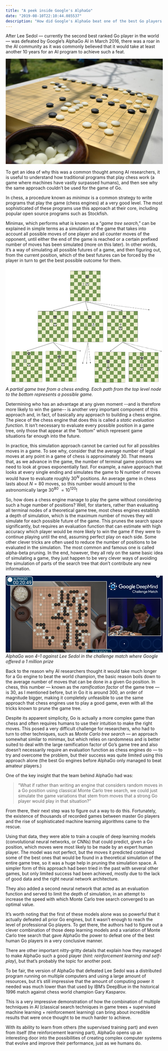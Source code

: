 ```yaml
---
title: "A peek inside Google's AlphaGo"
date: "2019-08-10T22:10:44.085537"
description: "How did Google's AlphaGo beat one of the best Go players in the world?"
---
```


After Lee Sedol — currently the second best ranked Go player in the world — was defeated by Google’s AlphaGo AI in March 2016, there was a roar in the AI community as it was commonly believed that it would take at least another 10 years for an AI program to achieve such a feat.

![A Go board.](./go-board.jpg)

To get an idea of why this was a common thought among AI researchers, it is useful to understand how traditional programs that play chess work (a game where machines have vastly surpassed humans), and then see why the same approach couldn’t be used for the game of Go.

In chess, a procedure known as *minimax* is a common strategy to write programs that play the game (chess engines) at a very good level. The most sophisticated of these programs use this approach at their core, including popular open source programs such as Stockfish.

Minimax, which performs what is known as a “*game tree search*,” can be explained in simple terms as a simulation of the game that takes into account all possible moves of one player and all counter moves of the opponent, until either the end of the game is reached or a certain prefixed number of moves has been simulated (more on this later). In other words, it’s a way of simulating all possible futures of a game, and then figuring out, from the current position, which of the best futures can be forced by the player in turn to get the best possible outcome for them.

![A partial game tree from a chess ending. Each path from the top level node to the bottom represents a possible game.](./game-tree.png)*A partial game tree from a chess ending. Each path from the top level node to the bottom represents a possible game.*

Determining who has an advantage at any given moment --and is therefore more likely to win the game-- is another very important component of this approach and, in fact, of basically any approach to building a chess engine. The piece of the chess engine that does this is called a *static evaluation function*. It isn’t necessary to evaluate every possible position in a game tree, only those that appear at the "bottom" which represent game situations far enough into the future.

In practice, this simulation approach cannot be carried out for all possibles moves in a game. To see why, consider that the average number of legal moves at any point in a game of chess is approximately 30. That means that, as we advance in the game, the number of terminal game positions we need to look at grows exponentially fast. For example, a naive approach that looks at every single ending and simulates the game to N number of moves would have to evaluate roughly $30^N$ positions. An average game in chess lasts about $N=80$ moves, so this number would amount to the astronomically large $30^{80} ~= 10^{120}$!

So, how does a chess engine manage to play the game without considering such a huge number of positions? Well, for starters, rather than evaluating all terminal nodes of a theoretical game tree, most chess engines establish a depth of simulation, which is the maximum number of moves they will simulate for each possible future of the game. This prunes the search space significantly, but requires an evaluation function that can estimate with high accuracy which player would be more likely to win the game if they were to continue playing until the end, assuming perfect play on each side. Some other clever tricks are often used to reduce the number of positions to be evaluated in the simulation. The most common and famous one is called alpha-beta pruning. In the end, however, they all rely on the same basic idea of simulating a game, they just happen to be very clever ways of avoiding the simulation of parts of the search tree that don’t contribute any new information.

![AlphaGo won 4–1 against Lee Sedol in the challenge match where Google offered a 1 million prize](./deep-mind-match.png)*AlphaGo won 4–1 against Lee Sedol in the challenge match where Google offered a 1 million prize*

Back to the reason why AI researchers thought it would take much longer for a Go engine to beat the world champion, the basic reason boils down to the average number of moves that can be done in a given Go position. In chess, this number — known as the *ramification factor* of the game tree — is 30, as I mentioned before, but in Go it is around 300, an order of magnitude bigger, making it completely unfeasible to use the same approach that chess engines use to play a good game, even with all the tricks known to prune the game tree.

Despite its apparent simplicity, Go is actually a more complex game than chess and often requires humans to use their intuition to make the right moves. This posed a very difficult challenge for researchers, who had to turn to other techniques, such as *Monte Carlo tree search* — an approach somewhat similar to minimax, but which relies on randomness and is better suited to deal with the large ramification factor of Go’s game tree and also doesn’t necessarily require an evaluation function as chess engines do — to try and overcome the problem, but their success was quite limited using this approach alone (the best Go engines before AlphaGo only managed to beat amateur players.)

One of the key insight that the team behind AlphaGo had was:
> “What if rather than writing an engine that considers random moves in a Go position using classical Monte Carlo tree search, we could just simulate the game variations that stem from moves that a strong Go player would play in that situation?”

From there, their next step was to figure out a way to do this. Fortunately, the existence of thousands of recorded games between master Go players and the rise of sophisticated machine learning algorithms came to the rescue.

Using that data, they were able to train a couple of deep learning models (convolutional neural networks, or CNNs) that could predict, given a Go position, which moves were most likely to be made by an expert human player. The model was not perfect, but the moves it predicted contained some of the best ones that would be found in a theoretical simulation of the entire game tree, so it was a huge help in pruning the simulation space. A simpler form of this approach had been tried in the past with several other games, but only limited success had been achieved, mostly due to the lack of good data and the right neural network architecture.

They also added a second neural network that acted as an evaluation function and served to limit the depth of simulation, in an attempt to increase the speed with which Monte Carlo tree search converged to an optimal value.

It’s worth noting that the first of these models alone was so powerful that it actually defeated all prior Go engines, but it wasn’t enough to reach the level of professional Go players. To get there, the authors had to figure out a clever combination of those deep learning models and a variation of Monte Carlo tree search that gave AlphaGo the power to defeat one of the best human Go players in a very conclusive manner.

There are other important nitty-gritty details that explain how they managed to make AlphaGo such a good player (*hint: reinforcement learning and self-play*), but that’s probably the topic for another post.

To be fair, the version of AlphaGo that defeated Lee Sedol was a distributed program running on multiple computers and using a large amount of resources, but it’s still impressive that the amount of computing power it needed was much lower than that used by IBM’s DeepBlue in the historical 1996 match against chess world champion Gary Kasparov.

This is a very impressive demonstration of how the combination of multiple techniques in AI (classical search techniques in game trees + supervised machine learning + reinforcement learning) can bring about incredible results that were once thought to be much harder to achieve.

With its ability to learn from others (the supervised training part) and even from itself (the reinforcement learning part), AlphaGo opens up an interesting door into the possibilities of creating complex computer systems that evolve and improve their performance, just as we humans do.
